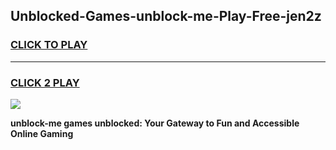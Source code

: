 
## Unblocked-Games-unblock-me-Play-Free-jen2z
<h3>
<a href="https://premium76.site?title=unblock-me&ref=10A">CLICK TO PLAY</a></h3>
<hr>

<h3>
<a href="https://premium76.site?title=unblock-me&ref=10A">CLICK 2 PLAY</a>
  
</h3>

<a href="https://premium76.site?title=unblock-me&ref=10A"><img src="https://clearcache.store/games.png"></a>


**unblock-me games unblocked: Your Gateway to Fun and Accessible Online Gaming**
